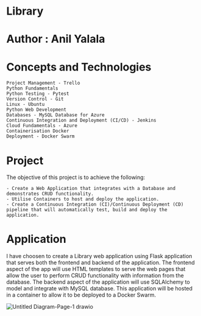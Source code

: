 # Library
# Author : Anil Yalala

# Concepts and Technologies

    Project Management - Trello
    Python Fundamentals
    Python Testing - Pytest
    Version Control - Git
    Linux - Ubuntu
    Python Web Development
    Databases - MySQL Database for Azure
    Continuous Integration and Deployment (CI/CD) - Jenkins
    Cloud Fundamentals - Azure
    Containerisation Docker
    Deployment - Docker Swarm
    
# Project

The objective of this project is to achieve the following:

    - Create a Web Application that integrates with a Database and demonstrates CRUD functionality.
    - Utilise Containers to host and deploy the application.
    - Create a Continuous Integration (CI)/Continuous Deployment (CD) pipeline that will automatically test, build and deploy the application.

# Application

I have choosen to create a Library web application using Flask application that serves both the frontend and backend of the application. The frontend aspect of the app will use HTML templates to serve the web pages that allow the user to perform CRUD functionality with information from the database. The backend aspect of the application will use SQLAlchemy to model and integrate with MySQL database. This application will be hosted in a container to allow it to be deployed to a Docker Swarm.

![Untitled Diagram-Page-1 drawio](https://user-images.githubusercontent.com/105712346/178278022-e4f600a1-6af8-4ed0-a39d-2398c481888d.png)
